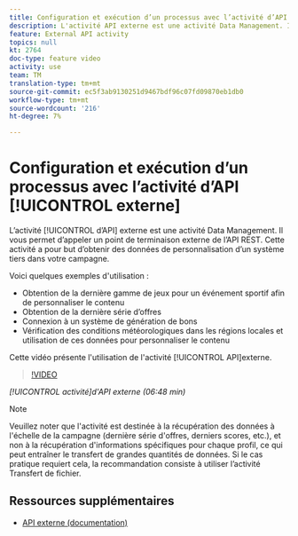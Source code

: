 ```yaml
---
title: Configuration et exécution d’un processus avec l’activité d’API externe
description: L'activité API externe est une activité Data Management. Il vous permet d’appeler un point de terminaison externe de l’API REST. Cette activité a pour but d’obtenir des données de personnalisation d’un système tiers dans votre campagne.
feature: External API activity
topics: null
kt: 2764
doc-type: feature video
activity: use
team: TM
translation-type: tm+mt
source-git-commit: ec5f3ab9130251d9467bdf96c07fd09870eb1db0
workflow-type: tm+mt
source-wordcount: '216'
ht-degree: 7%

---
```



# Configuration et exécution d’un processus avec l’activité d’API [!UICONTROL externe]

L’activité [!UICONTROL d’API] externe est une activité Data Management. Il vous permet d’appeler un point de terminaison externe de l’API REST. Cette activité a pour but d’obtenir des données de personnalisation d’un système tiers dans votre campagne.

Voici quelques exemples d&#39;utilisation :

* Obtention de la dernière gamme de jeux pour un événement sportif afin de personnaliser le contenu
* Obtention de la dernière série d’offres
* Connexion à un système de génération de bons
* Vérification des conditions météorologiques dans les régions locales et utilisation de ces données pour personnaliser le contenu

Cette vidéo présente l&#39;utilisation de l&#39;activité [!UICONTROL API]externe.

>[!VIDEO](https://video.tv.adobe.com/v/28200/?quality=12)

*[!UICONTROL activité]d&#39;API externe (06:48 min)*

>[!NOTE]
>
>Veuillez noter que l&#39;activité est destinée à la récupération des données à l&#39;échelle de la campagne (dernière série d&#39;offres, derniers scores, etc.), et non à la récupération d&#39;informations spécifiques pour chaque profil, ce qui peut entraîner le transfert de grandes quantités de données. Si le cas pratique requiert cela, la recommandation consiste à utiliser l’activité Transfert de fichier.

## Ressources supplémentaires

* [API externe (documentation)](https://docs.adobe.com/content/help/en/campaign-standard/using/managing-processes-and-data/data-management-activities/external-api.html)

